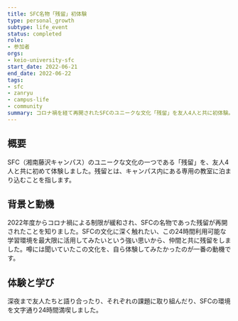```yaml
---
title: SFC名物「残留」初体験
type: personal_growth
subtype: life_event
status: completed
role:
- 参加者
orgs:
- keio-university-sfc
start_date: 2022-06-21
end_date: 2022-06-22
tags:
- sfc
- zanryu
- campus-life
- community
summary: コロナ禍を経て再開されたSFCのユニークな文化「残留」を友人4人と共に初体験。キャンパス内の教室に泊まり込み、SFCのコミュニティと文化に深く浸った一泊二日。
---
```

## 概要

SFC（湘南藤沢キャンパス）のユニークな文化の一つである「残留」を、友人4人と共に初めて体験しました。残留とは、キャンパス内にある専用の教室に泊まり込むことを指します。

## 背景と動機

2022年度からコロナ禍による制限が緩和され、SFCの名物であった残留が再開されたことを知りました。SFCの文化に深く触れたい、この24時間利用可能な学習環境を最大限に活用してみたいという強い思いから、仲間と共に残留をしました。噂には聞いていたこの文化を、自ら体験してみたかったのが一番の動機です。

## 体験と学び

深夜まで友人たちと語り合ったり、それぞれの課題に取り組んだり、SFCの環境を文字通り24時間満喫しました。
